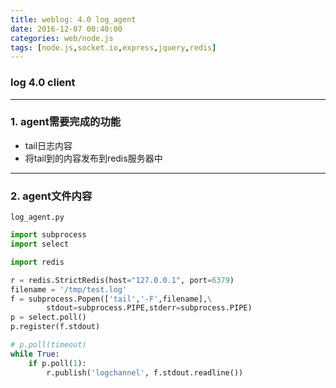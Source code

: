 ```yaml
---
title: weblog: 4.0 log_agent
date: 2016-12-07 00:40:00
categories: web/node.js
tags: [node.js,socket.io,express,jquery,redis]
---
```

### log 4.0 client

---

### 1. agent需要完成的功能
- tail日志内容
- 将tail到的内容发布到redis服务器中

---

### 2. agent文件内容
`log_agent.py`
``` python
import subprocess
import select

import redis

r = redis.StrictRedis(host="127.0.0.1", port=6379)
filename = '/tmp/test.log'
f = subprocess.Popen(['tail','-F',filename],\
        stdout=subprocess.PIPE,stderr=subprocess.PIPE)
p = select.poll()
p.register(f.stdout)

# p.poll(timeout)
while True:
    if p.poll(1):
        r.publish('logchannel', f.stdout.readline())
```

